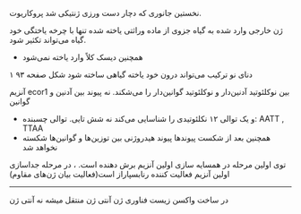نخستین جانوری که دچار دست ورزی ژنتیکی شد پروکاریوت.  

ژن خارجی وارد شده به گیاه جزوی از ماده وراثتی یاخته شده  تنها با چرخه یاختگی خود گیاه می‌تواند تکثیر شود. 
- همچنین دیسک کلاً وارد یاخته نمی‌شود 

 دنای نو ترکیب می‌تواند درون خود یاخته گیاهی ساخته شود شکل صفحه ۹۳ ۱

آنزیم ecor1 بین نوکلئوتید آدنین‌دار و نوکلئوتید گوانین‌دار را می‌شکند. نه پیوند بین آدنین و گوانین 
- و یک توالی ۱۲ نکلئوتیدی را شناسایی می‌کند نه شش تایی. 
توالی چسبنده: AATT , TTAA
- همچنین بعد از شکست پیوندها پیوند هیدروژنی بین توزین‌ها و گوانین‌ها شکسته نخواهد شد

توی اولین مرحله در همسایه سازی اولین آنزیم برش دهنده است.  ، در مرحله جداسازی اولین آنزیم فعالیت کننده رنابسپاراز است(فعالیت بیان ژن‌های مقاوم)

---
در ساخت واکسن زیست فناوری ژن آنتی ژن منتقل میشه نه آنتی ژن 
